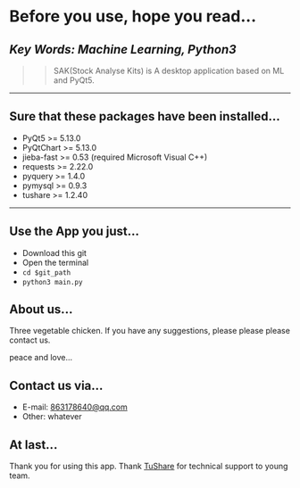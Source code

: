 # Before you use, hope you read...
***Key Words: Machine Learning, Python3***
---
>> SAK(Stock Analyse Kits) is A desktop application based on ML and PyQt5. 
---
## Sure that these packages have been installed...
- PyQt5 >= 5.13.0
- PyQtChart >= 5.13.0
- jieba-fast >= 0.53 (required Microsoft Visual C++)
- requests >= 2.22.0
- pyquery >= 1.4.0
- pymysql >= 0.9.3
- tushare >= 1.2.40
---
## Use the App you just...
- Download this git
- Open the terminal
- `cd $git_path`
- `python3 main.py`
## About us...
  Three vegetable chicken. If you have any suggestions, please please please contact us.
  
  peace and love...
## Contact us via...
  - E-mail: 863178640@qq.com
  - Other: whatever
## At last...
  Thank you for using this app.
  Thank [TuShare](https://tushare.pro/) for technical support to young team.
